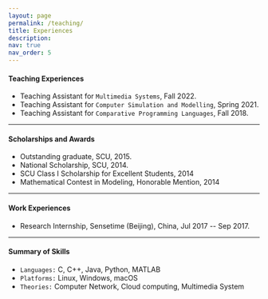 ```yaml
---
layout: page
permalink: /teaching/
title: Experiences
description:
nav: true
nav_order: 5
---
```




#### Teaching Experiences
* Teaching Assistant for `Multimedia Systems`, Fall 2022.
* Teaching Assistant for `Computer Simulation and Modelling`, Spring 2021.
* Teaching Assistant for `Comparative Programming Languages`, Fall 2018.

<hr>


#### Scholarships and Awards
<ul>
	<li> Outstanding graduate, SCU, 2015. </li>
	<li> National Scholarship, SCU, 2014. </li>
	<li> SCU Class I Scholarship for Excellent Students, 2014 </li>
	<li> Mathematical Contest in Modeling, Honorable Mention, 2014 </li>
</ul>

<hr>

#### Work Experiences
<ul>
	<li> Research Internship, Sensetime (Beijing), China,  Jul 2017 -- Sep 2017. </li>
</ul>

<hr>

#### Summary of Skills

* `Languages:` C, C++, Java, Python, MATLAB
* `Platforms:` Linux, Windows, macOS
* `Theories:` Computer Network, Cloud computing, Multimedia System
